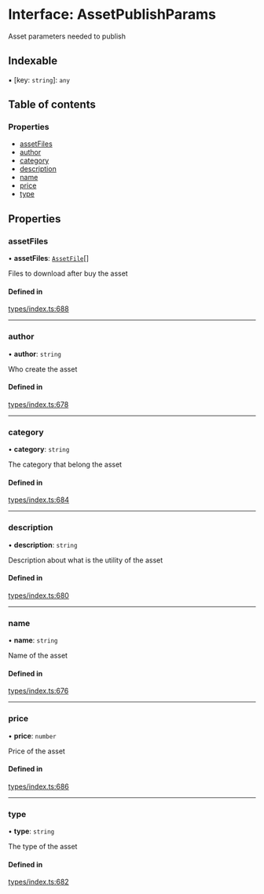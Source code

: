 # Interface: AssetPublishParams

Asset parameters needed to publish

## Indexable

▪ [key: `string`]: `any`

## Table of contents

### Properties

- [assetFiles](AssetPublishParams.md#assetfiles)
- [author](AssetPublishParams.md#author)
- [category](AssetPublishParams.md#category)
- [description](AssetPublishParams.md#description)
- [name](AssetPublishParams.md#name)
- [price](AssetPublishParams.md#price)
- [type](AssetPublishParams.md#type)

## Properties

### assetFiles

• **assetFiles**: [`AssetFile`](AssetFile.md)[]

Files to download after buy the asset

#### Defined in

[types/index.ts:688](https://github.com/nevermined-io/components-catalog/blob/7d4dcdd/lib/src/types/index.ts#L688)

___

### author

• **author**: `string`

Who create the asset

#### Defined in

[types/index.ts:678](https://github.com/nevermined-io/components-catalog/blob/7d4dcdd/lib/src/types/index.ts#L678)

___

### category

• **category**: `string`

The category that belong the asset

#### Defined in

[types/index.ts:684](https://github.com/nevermined-io/components-catalog/blob/7d4dcdd/lib/src/types/index.ts#L684)

___

### description

• **description**: `string`

Description about what is the utility of the asset

#### Defined in

[types/index.ts:680](https://github.com/nevermined-io/components-catalog/blob/7d4dcdd/lib/src/types/index.ts#L680)

___

### name

• **name**: `string`

Name of the asset

#### Defined in

[types/index.ts:676](https://github.com/nevermined-io/components-catalog/blob/7d4dcdd/lib/src/types/index.ts#L676)

___

### price

• **price**: `number`

Price of the asset

#### Defined in

[types/index.ts:686](https://github.com/nevermined-io/components-catalog/blob/7d4dcdd/lib/src/types/index.ts#L686)

___

### type

• **type**: `string`

The type of the asset

#### Defined in

[types/index.ts:682](https://github.com/nevermined-io/components-catalog/blob/7d4dcdd/lib/src/types/index.ts#L682)
